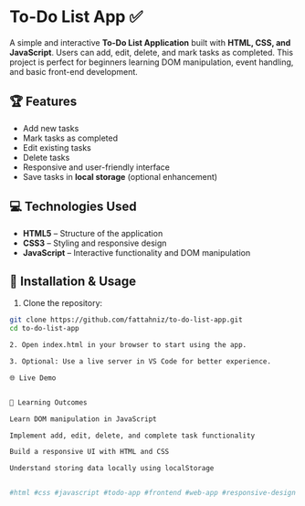 # To-Do List App ✅

A simple and interactive **To-Do List Application** built with **HTML, CSS, and JavaScript**. Users can add, edit, delete, and mark tasks as completed. This project is perfect for beginners learning DOM manipulation, event handling, and basic front-end development.


## 🏆 Features

- Add new tasks  
- Mark tasks as completed  
- Edit existing tasks  
- Delete tasks  
- Responsive and user-friendly interface  
- Save tasks in **local storage** (optional enhancement)  



## 💻 Technologies Used

- **HTML5** – Structure of the application  
- **CSS3** – Styling and responsive design  
- **JavaScript** – Interactive functionality and DOM manipulation  


## 🚀 Installation & Usage

1. Clone the repository:

```bash
git clone https://github.com/fattahniz/to-do-list-app.git
cd to-do-list-app

2. Open index.html in your browser to start using the app.

3. Optional: Use a live server in VS Code for better experience.

🌐 Live Demo


🎯 Learning Outcomes

Learn DOM manipulation in JavaScript

Implement add, edit, delete, and complete task functionality

Build a responsive UI with HTML and CSS

Understand storing data locally using localStorage


#html #css #javascript #todo-app #frontend #web-app #responsive-design #localstorage
